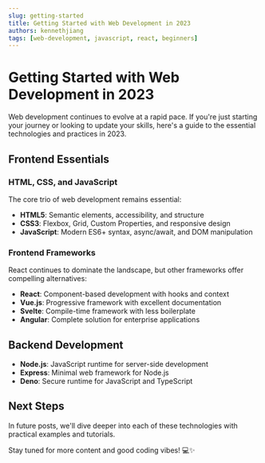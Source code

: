 ```yaml
---
slug: getting-started
title: Getting Started with Web Development in 2023
authors: kennethjiang
tags: [web-development, javascript, react, beginners]
---
```


# Getting Started with Web Development in 2023

Web development continues to evolve at a rapid pace. If you're just starting your journey or looking to update your skills, here's a guide to the essential technologies and practices in 2023.

## Frontend Essentials

### HTML, CSS, and JavaScript

The core trio of web development remains essential:

- **HTML5**: Semantic elements, accessibility, and structure
- **CSS3**: Flexbox, Grid, Custom Properties, and responsive design
- **JavaScript**: Modern ES6+ syntax, async/await, and DOM manipulation

### Frontend Frameworks

React continues to dominate the landscape, but other frameworks offer compelling alternatives:

- **React**: Component-based development with hooks and context
- **Vue.js**: Progressive framework with excellent documentation
- **Svelte**: Compile-time framework with less boilerplate
- **Angular**: Complete solution for enterprise applications

## Backend Development

- **Node.js**: JavaScript runtime for server-side development
- **Express**: Minimal web framework for Node.js
- **Deno**: Secure runtime for JavaScript and TypeScript

## Next Steps

In future posts, we'll dive deeper into each of these technologies with practical examples and tutorials.

Stay tuned for more content and good coding vibes! 💻✨